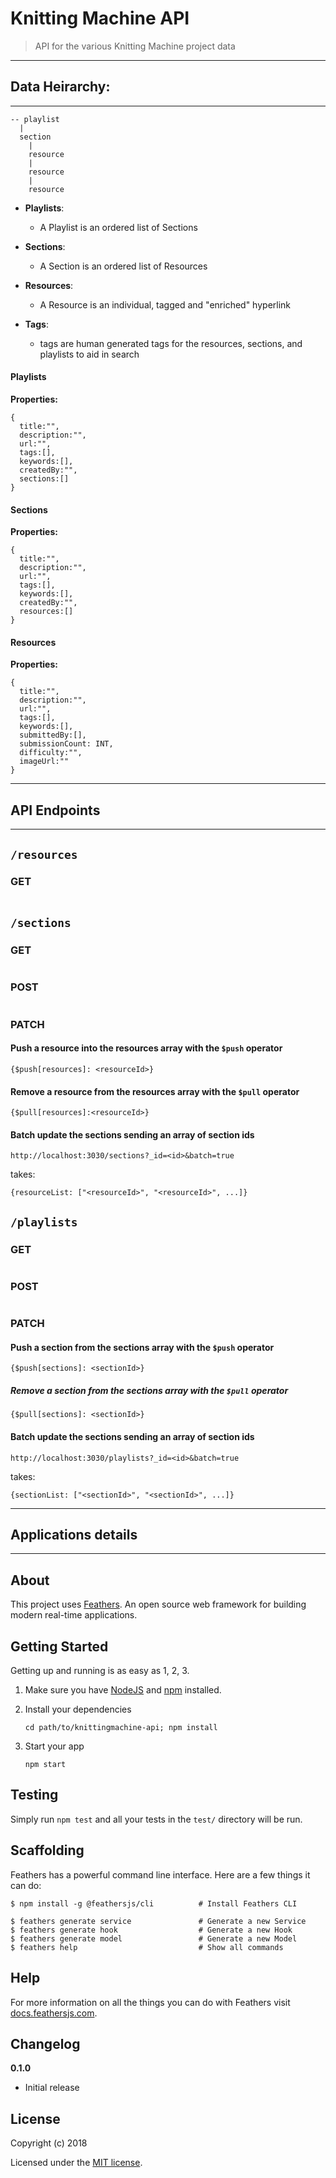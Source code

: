 # Knitting Machine API

> API for the various Knitting Machine project data



***
## Data Heirarchy:
***

```
-- playlist
  |
  section
    |
    resource
    |
    resource
    |
    resource

```

- **Playlists**:
  - A Playlist is an ordered list of Sections
- **Sections**:
  - A Section is an ordered list of Resources
- **Resources**:
  - A Resource is an individual, tagged and "enriched" hyperlink

- **Tags**:
  - tags are human generated tags for the resources, sections, and playlists to aid in search


#### Playlists

**Properties:**

```
{
  title:"",
  description:"",
  url:"",
  tags:[],
  keywords:[],
  createdBy:"",
  sections:[]
}
```


#### Sections

**Properties:**

```
{
  title:"",
  description:"",
  url:"",
  tags:[],
  keywords:[],
  createdBy:"",
  resources:[]
}
```



#### Resources

**Properties:**

```
{
  title:"",
  description:"",
  url:"",
  tags:[],
  keywords:[],
  submittedBy:[],
  submissionCount: INT,
  difficulty:"",
  imageUrl:""
}

```

***
## API Endpoints
***

## `/resources`

### GET

```

```

## `/sections`

### GET

```

```

### POST

```

```


### PATCH

#### Push a resource into the resources array with the `$push` operator
```
{$push[resources]: <resourceId>}
```

#### Remove a resource from the resources array with the `$pull` operator
```
{$pull[resources]:<resourceId>}
```

#### Batch update the sections sending an array of section ids
```
http://localhost:3030/sections?_id=<id>&batch=true
```

takes:

```
{resourceList: ["<resourceId>", "<resourceId>", ...]}
```

## `/playlists`

### GET

```

```
### POST

```

```


### PATCH

#### Push a section from the sections array with the `$push` operator
```
{$push[sections]: <sectionId>}
```



##### Remove a section from the sections array with the `$pull` operator
```
{$pull[sections]: <sectionId>}
```

#### Batch update the sections sending an array of section ids
```
http://localhost:3030/playlists?_id=<id>&batch=true
```

takes:

```
{sectionList: ["<sectionId>", "<sectionId>", ...]}
```

<!--
### GET /resources


```
<insert example endpoint here>
```

### GET /sections

```
<insert example endpoint here>
```

### GET /playlists

```
<insert example endpoint here>
``` -->



***
## Applications details
***

## About

This project uses [Feathers](http://feathersjs.com). An open source web framework for building modern real-time applications.

## Getting Started

Getting up and running is as easy as 1, 2, 3.

1. Make sure you have [NodeJS](https://nodejs.org/) and [npm](https://www.npmjs.com/) installed.
2. Install your dependencies

    ```
    cd path/to/knittingmachine-api; npm install
    ```

3. Start your app

    ```
    npm start
    ```

## Testing

Simply run `npm test` and all your tests in the `test/` directory will be run.

## Scaffolding

Feathers has a powerful command line interface. Here are a few things it can do:

```
$ npm install -g @feathersjs/cli          # Install Feathers CLI

$ feathers generate service               # Generate a new Service
$ feathers generate hook                  # Generate a new Hook
$ feathers generate model                 # Generate a new Model
$ feathers help                           # Show all commands
```

## Help

For more information on all the things you can do with Feathers visit [docs.feathersjs.com](http://docs.feathersjs.com).

## Changelog

__0.1.0__

- Initial release

## License

Copyright (c) 2018

Licensed under the [MIT license](LICENSE).
